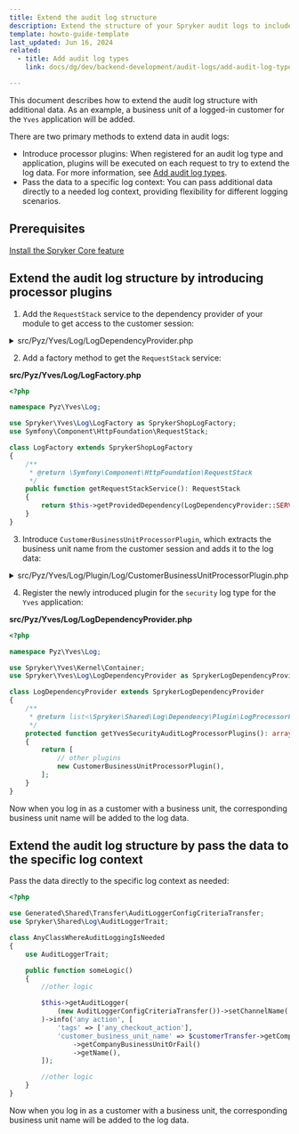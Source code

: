 ```yaml
---
title: Extend the audit log structure
description: Extend the structure of your Spryker audit logs to include additional data fields, providing more detailed tracking of backend activities and enhancing system monitoring capabilities.
template: howto-guide-template
last_updated: Jun 16, 2024
related:
  - title: Add audit log types
    link: docs/dg/dev/backend-development/audit-logs/add-audit-log-types.html

---
```


This document describes how to extend the audit log structure with additional data. As an example, a business unit of a logged-in customer for the `Yves` application will be added.

There are two primary methods to extend data in audit logs:
- Introduce processor plugins: When registered for an audit log type and application, plugins will be executed on each request to try to extend the log data. For more information, see [Add audit log types](/docs/dg/dev/backend-development/audit-logs/add-audit-log-types.html).
- Pass the data to a specific log context: You can pass additional data directly to a needed log context, providing flexibility for different logging scenarios.

## Prerequisites

[Install the Spryker Core feature](/docs/pbc/all/miscellaneous/latest/install-and-upgrade/install-features/install-the-spryker-core-feature.html)


## Extend the audit log structure by introducing processor plugins

1. Add the `RequestStack` service to the dependency provider of your module to get access to the customer session:

<details>
  <summary>src/Pyz/Yves/Log/LogDependencyProvider.php</summary>

```php
<?php

namespace Pyz\Yves\Log;

use Spryker\Yves\Kernel\Container;
use Spryker\Yves\Log\LogDependencyProvider as SprykerLogDependencyProvider;

class LogDependencyProvider extends SprykerLogDependencyProvider
{
    /**
     * @uses \Spryker\Yves\Http\Plugin\Application\HttpApplicationPlugin::SERVICE_REQUEST_STACK
     *
     * @var string
     */
    public const SERVICE_REQUEST_STACK = 'request_stack';

    /**
     * @param \Spryker\Yves\Kernel\Container $container
     *
     * @return \Spryker\Yves\Kernel\Container
     */
    public function provideDependencies(Container $container): Container
    {
        $container = parent::provideDependencies($container);
        $container = $this->addRequestStackService($container);

        return $container;
    }

    /**
     * @param \Spryker\Yves\Kernel\Container $container
     *
     * @return \Spryker\Yves\Kernel\Container
     */
    protected function addRequestStackService(Container $container): Container
    {
        $container->set(static::SERVICE_REQUEST_STACK, function (Container $container) {
            return $container->getApplicationService(static::SERVICE_REQUEST_STACK);
        });

        return $container;
    }
}
```

</details>

2. Add a factory method to get the `RequestStack` service:

**src/Pyz/Yves/Log/LogFactory.php**

```php
<?php

namespace Pyz\Yves\Log;

use Spryker\Yves\Log\LogFactory as SprykerShopLogFactory;
use Symfony\Component\HttpFoundation\RequestStack;

class LogFactory extends SprykerShopLogFactory
{
    /**
     * @return \Symfony\Component\HttpFoundation\RequestStack
     */
    public function getRequestStackService(): RequestStack
    {
        return $this->getProvidedDependency(LogDependencyProvider::SERVICE_REQUEST_STACK);
    }
}

```

3. Introduce `CustomerBusinessUnitProcessorPlugin`, which extracts the business unit name from the customer session and adds it to the log data:

<details>
  <summary>src/Pyz/Yves/Log/Plugin/Log/CustomerBusinessUnitProcessorPlugin.php</summary>

```php
<?php

namespace Pyz\Yves\Log\Plugin\Log;

use Generated\Shared\Transfer\CustomerTransfer;
use Spryker\Shared\Log\Dependency\Plugin\LogProcessorPluginInterface;
use Spryker\Yves\Kernel\AbstractPlugin;
use Symfony\Component\HttpFoundation\Request;

class CustomerBusinessUnitProcessorPlugin extends AbstractPlugin implements LogProcessorPluginInterface
{
    /**
     * @param array<string, mixed> $data
     *
     * @return array<string, mixed>
     */
    public function __invoke(array $data): array
    {
        $customerTransfer = $this->findCurrentCustomer();

        if (!$customerTransfer) {
            return $data;
        }

        $currentRequestData = $this->getCurrentRequestData($customerTransfer);

        if (isset($data['extra']['request'])) {
            $data['extra']['request'] = array_merge(
                $data['extra']['request'],
                $currentRequestData,
            );

            return $data;
        }

        $data['extra']['request'] = $currentRequestData;

        return $data;
    }

    /**
     * @return \Generated\Shared\Transfer\CustomerTransfer|null
     */
    protected function findCurrentCustomer(): ?CustomerTransfer
    {
        $currentRequest = $this->getFactory()->getRequestStackService()->getCurrentRequest();

        if (!$currentRequest || !$currentRequest->hasSession()) {
            return null;
        }

        return $this->findCustomerInRequest($currentRequest);
    }

    /**
     * @param \Generated\Shared\Transfer\CustomerTransfer $customerTransfer
     *
     * @return array<string, mixed>
     */
    protected function getCurrentRequestData(CustomerTransfer $customerTransfer): array
    {
        $currentRequestData = [];

        $currentRequestData['customer_business_unit_name'] = $customerTransfer->getCompanyUserTransferOrFail()
            ->getCompanyBusinessUnitOrFail()
            ->getName();

        return $currentRequestData;
    }

    /**
     * @param \Symfony\Component\HttpFoundation\Request $request
     *
     * @return \Generated\Shared\Transfer\CustomerTransfer|null
     */
    protected function findCustomerInRequest(Request $request): ?CustomerTransfer
    {
        return $request->getSession()->get('customer data');
    }
}
```

</details>

4. Register the newly introduced plugin for the `security` log type for the `Yves` application:

**src/Pyz/Yves/Log/LogDependencyProvider.php**

```php
<?php

namespace Pyz\Yves\Log;

use Spryker\Yves\Kernel\Container;
use Spryker\Yves\Log\LogDependencyProvider as SprykerLogDependencyProvider;

class LogDependencyProvider extends SprykerLogDependencyProvider
{
    /**
     * @return list<\Spryker\Shared\Log\Dependency\Plugin\LogProcessorPluginInterface>
     */
    protected function getYvesSecurityAuditLogProcessorPlugins(): array
    {
        return [
            // other plugins
            new CustomerBusinessUnitProcessorPlugin(),
        ];
    }
}
```

Now when you log in as a customer with a business unit, the corresponding business unit name will be added to the log data.

## Extend the audit log structure by pass the data to the specific log context

Pass the data directly to the specific log context as needed:

```php
<?php

use Generated\Shared\Transfer\AuditLoggerConfigCriteriaTransfer;
use Spryker\Shared\Log\AuditLoggerTrait;

class AnyClassWhereAuditLoggingIsNeeded
{
    use AuditLoggerTrait;

    public function someLogic()
    {
        //other logic

        $this->getAuditLogger(
            (new AuditLoggerConfigCriteriaTransfer())->setChannelName('checkout'),
        )->info('any action', [
            'tags' => ['any_checkout_action'],
            'customer_business_unit_name' => $customerTransfer->getCompanyUserTransferOrFail()
                ->getCompanyBusinessUnitOrFail()
                ->getName(),
        ]);

        //other logic
    }
}
```

Now when you log in as a customer with a business unit, the corresponding business unit name will be added to the log data.
